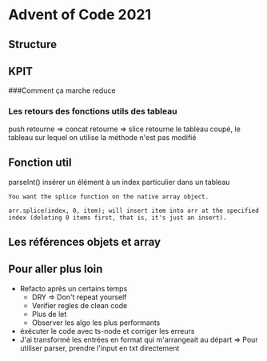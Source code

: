 # Advent of Code 2021

## Structure

## KPIT
###Comment ça marche reduce
### Les retours des fonctions utils des tableau
push retourne => 
concat retourne => 
slice retourne le tableau coupé, le tableau sur lequel on utilise la méthode n'est pas modifié

## Fonction util
parseInt()
insérer un élément à un index particulier dans un tableau
```
You want the splice function on the native array object.

arr.splice(index, 0, item); will insert item into arr at the specified index (deleting 0 items first, that is, it's just an insert).
```

## Les références objets et array

## Pour aller plus loin
- Refacto après un certains temps
  - DRY => Don't repeat yourself
  - Verifier regles de clean code
  - Plus de let
  - Observer les algo les plus performants
- éxécuter le code avec ts-node et corriger les erreurs
- J'ai transformé les entrées en format qui m'arrangeait au départ => Pour utiliser parser, prendre l'input en txt directement